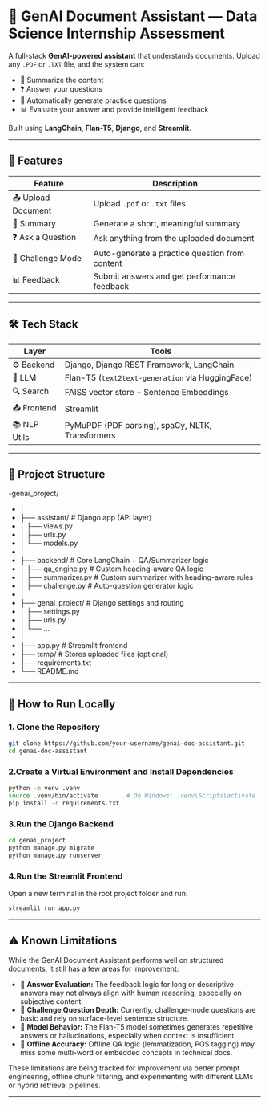 # 📄 GenAI Document Assistant — Data Science Internship Assessment

A full-stack **GenAI-powered assistant** that understands documents. Upload any `.PDF` or `.TXT` file, and the system can:

- 📝 Summarize the content  
- ❓ Answer your questions  
- 🚀 Automatically generate practice questions  
- 📊 Evaluate your answer and provide intelligent feedback

Built using **LangChain**, **Flan-T5**, **Django**, and **Streamlit**.

---

## 🧠 Features

| Feature              | Description                                         |
|----------------------|-----------------------------------------------------|
| 📤 Upload Document   | Upload `.pdf` or `.txt` files                       |
| 📝 Summary           | Generate a short, meaningful summary                |
| ❓ Ask a Question     | Ask anything from the uploaded document             |
| 🚀 Challenge Mode     | Auto-generate a practice question from content      |
| 📊 Feedback          | Submit answers and get performance feedback         |
---

## 🛠 Tech Stack

| Layer       | Tools                                           |
|-------------|-------------------------------------------------|
| ⚙️ Backend   | Django, Django REST Framework, LangChain        |
| 🧠 LLM       | Flan-T5 (`text2text-generation` via HuggingFace)|
| 🔍 Search    | FAISS vector store + Sentence Embeddings        |
| 📤 Frontend  | Streamlit                                       |
| 📚 NLP Utils | PyMuPDF (PDF parsing), spaCy, NLTK, Transformers|

---

## 📁 Project Structure

-genai_project/
- │
- ├── assistant/ # Django app (API layer)
- │ ├── views.py
- │ ├── urls.py
- │ └── models.py
- │
- ├── backend/ # Core LangChain + QA/Summarizer logic
- │ ├── qa_engine.py # Custom heading-aware QA logic
- │ ├── summarizer.py # Custom summarizer with heading-aware rules
- │ ├── challenge.py # Auto-question generator logic
- │
- ├── genai_project/ # Django settings and routing
- │ ├── settings.py
- │ ├── urls.py
- │ └── ...
- │
- ├── app.py # Streamlit frontend
- ├── temp/ # Stores uploaded files (optional)
- ├── requirements.txt
- └── README.md

---

## 🚀 How to Run Locally

### 1. Clone the Repository

```bash
git clone https://github.com/your-username/genai-doc-assistant.git
cd genai-doc-assistant
```
### 2.Create a Virtual Environment and Install Dependencies
```bash
python -m venv .venv
source .venv/bin/activate        # On Windows: .venv\Scripts\activate
pip install -r requirements.txt
```
### 3.Run the Django Backend
```bash
cd genai_project
python manage.py migrate
python manage.py runserver
```
### 4.Run the Streamlit Frontend
Open a new terminal in the root project folder and run:
```bash
streamlit run app.py
```
---

## ⚠️ Known Limitations

While the GenAI Document Assistant performs well on structured documents, it still has a few areas for improvement:

- 🔄 **Answer Evaluation:** The feedback logic for long or descriptive answers may not always align with human reasoning, especially on subjective content.
- 🧠 **Challenge Question Depth:** Currently, challenge-mode questions are basic and rely on surface-level sentence structure.
- 📄 **Model Behavior:** The Flan-T5 model sometimes generates repetitive answers or hallucinations, especially when context is insufficient.
- 🧪 **Offline Accuracy:** Offline QA logic (lemmatization, POS tagging) may miss some multi-word or embedded concepts in technical docs.

These limitations are being tracked for improvement via better prompt engineering, offline chunk filtering, and experimenting with different LLMs or hybrid retrieval pipelines.

---
